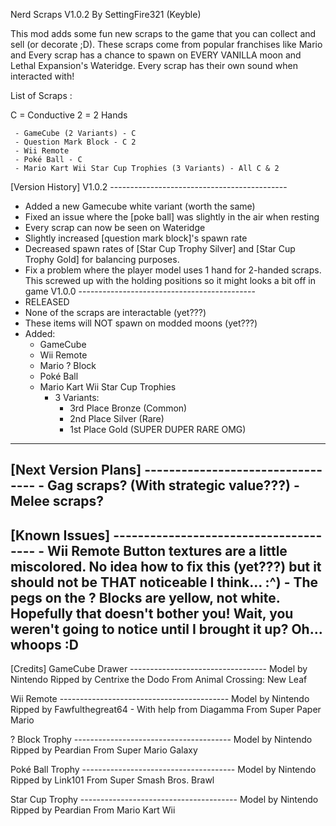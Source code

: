 Nerd Scraps
V1.0.2
By SettingFire321 (Keyble)

This mod adds some fun new scraps to the game that you can collect and sell (or decorate ;D). These scraps come from popular franchises like Mario and Every scrap has a chance to spawn on EVERY VANILLA moon and Lethal Expansion's Wateridge. Every scrap has their own sound when interacted with!

List of Scraps :

C = Conductive
2 = 2 Hands

     - GameCube (2 Variants) - C
     - Question Mark Block - C 2
     - Wii Remote
     - Poké Ball - C
     - Mario Kart Wii Star Cup Trophies (3 Variants) - All C & 2

[Version History]
V1.0.2 --------------------------------------------
- Added a new Gamecube white variant (worth the same)
- Fixed an issue where the [poke ball] was slightly in the air when resting
- Every scrap can now be seen on Wateridge
- Slightly increased [question mark block]'s spawn rate
- Decreased spawn rates of [Star Cup Trophy Silver] and [Star Cup Trophy Gold] for balancing purposes.
- Fix a problem where the player model uses 1 hand for 2-handed scraps. This screwed up with the holding positions so it might looks a bit off in game
V1.0.0 --------------------------------------------
- RELEASED
- None of the scraps are interactable (yet???)
- These items will NOT spawn on modded moons (yet???)
- Added:
     - GameCube
     - Wii Remote
     - Mario ? Block
     - Poké Ball
     - Mario Kart Wii Star Cup Trophies
          - 3 Variants:
               - 3rd Place Bronze (Common)
               - 2nd Place Silver (Rare)
               - 1st Place Gold (SUPER DUPER RARE OMG)
----------------------------------------------------

[Next Version Plans] ---------------------------------
     - Gag scraps? (With strategic value???)
     - Melee scraps?
----------------------------------------------------

[Known Issues] --------------------------------------
     - Wii Remote Button textures are a little miscolored. No idea how to fix this (yet???) but it should not be THAT noticeable I think... :^)
     - The pegs on the ? Blocks are yellow, not white. Hopefully that doesn't bother you! Wait, you weren't going to notice until I brought it up? Oh... whoops :D
----------------------------------------------------


[Credits]
GameCube Drawer ----------------------------------
Model by Nintendo
Ripped by Centrixe the Dodo
From Animal Crossing: New Leaf

Wii Remote ------------------------------------------
Model by Nintendo
Ripped by Fawfulthegreat64
     - With help from Diagamma
From Super Paper Mario

? Block Trophy ---------------------------------------
Model by Nintendo
Ripped by Peardian
From Super Mario Galaxy

Poké Ball Trophy --------------------------------------
Model by Nintendo
Ripped by Link101
From Super Smash Bros. Brawl

Star Cup Trophy ---------------------------------------
Model by Nintendo
Ripped by Peardian
From Mario Kart Wii